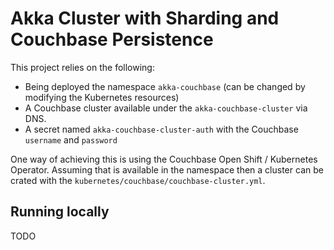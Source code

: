 # Akka Cluster with Sharding and Couchbase Persistence


This project relies on the following:

* Being deployed the namespace `akka-couchbase` (can be changed by modifying the Kubernetes resources)
* A Couchbase cluster available under the `akka-couchbase-cluster` via DNS.
* A secret named `akka-couchbase-cluster-auth` with the Couchbase `username` and `password`

One way of achieving this is using the Couchbase Open Shift / Kubernetes Operator. Assuming that is available in the namespace
then a cluster can be crated with the `kubernetes/couchbase/couchbase-cluster.yml`.

## Running locally

TODO